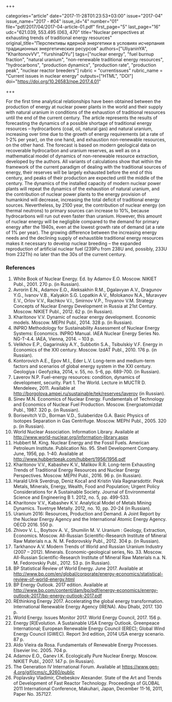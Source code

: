 +++

categories="article"
date="2017-11-28T01:23:53+03:00"
issue="2017-04"
issue_name="2017 - #04"
issue_id="4"
number="01"
file="pdf/2017/04/2017-04-article-01.pdf"
first_page="5"
last_page="16"
udc="621.039, 553.495 (063, 470"
title="Nuclear perspectives at exhausting trends of traditional energy resources"
original_title="Перспективы ядерной энергетики в условиях исчерпания традиционных энергетических ресурсов"
authors=["UliyaninYA", "KharitonovVV", "YurshinaDYu"]
tags=["nuclear energy", "fuel burnup fraction", "natural uranium", "non-renewable traditional energy resources", "hydrocarbons", "production dynamics", "production rate", "production peak", "nuclear reactor breeders"]
rubric = "currentissues"
rubric_name = "Current issues in nuclear energy"
outputs=["HTML", "DOI"]
doi="https://doi.org/10.26583/npe.2017.4.01"

+++

For the first time analytical relationships have been obtained between the production of energy at nuclear power plants in the world and their supply with natural uranium in conditions of the exhaustion of traditional resources until the end of the current century. The article represents the results of forecasting the dynamics of a possible shortage of traditional energy resources – hydrocarbons (coal, oil, natural gas) and natural uranium, increasing over time due to the growth of energy requirements (at a rate of 1-2% per year), on the one hand, and exhaustion non-renewable resources, on the other hand. The forecast is based on modern geological data on recoverable hydrocarbon and uranium reserves, as well as on a mathematical model of dynamics of non-renewable resource extraction, developed by the authors. All variants of calculations show that within the framework of the current paradigm of dealing with the traditional sources of energy, their reserves will be largely exhausted before the end of this century, and peaks of their production are expected until the middle of the century. The dynamics of the installed capacity of modern nuclear power plants will repeat the dynamics of the exhaustion of natural uranium, and the contribution of nuclear power plants to the energy provision of humankind will decrease, increasing the total deficit of traditional energy sources. Nevertheless, by 2100 year, the contribution of nuclear energy (on thermal neutrons) to primary sources can increase to 10%, because hydrocarbons will run out even faster than uranium. However, this amount of nuclear energy will be negligible compared to the demand for primary energy after the 1940s, even at the lowest growth rate of demand (at a rate of 1% per year). The growing difference between the increasing energy needs and the declining supply of exhaustible traditional energy resources makes it necessary to develop nuclear breeding – the expanded reproduction of artificial nuclear fuel (239Pu from 238U and, possibly, 233U from 232Th) no later than the 30s of the current century.

### References

1. White Book of Nuclear Energy. Ed. by Adamov E.O. Moscow. NIKIET Publ., 2001. 270 p. (in Russian).
2. Avrorin E.N., Adamov E.O., Aleksakhin R.M., Dgalavyan A.V., Dragunov Y.G., Ivanov V.B., Kalyakin S.G. Lopatkin A.V., Molokanov N.A., Muravyev E.V., Orlov V.V., Rachkov V.I., Smirnov V.P., Troyanov V.M. Strategy Concepts of Nuclear Energy Development in Russia at 21st Century. Moscow. NIKIET Publ., 2012. 62 p. (in Russian).
3. Kharitonov V.V. Dynamic of nuclear energy development. Economic models. Moscow. MEPhI Publ., 2014. 328 p. (in Russian).
4. INPRO Methodology for Sustainability Assessment of Nuclear Energy Systems: Economics. INPRO Manual. IAEA Nuclear Energy Series No. NG-T-4.4. IAEA, Vienna, 2014. – 103 p.
5. Velikhov E.P., Gagarinskiy A.Y., Subbotin S.A., Tsibulskiy V.F. Energy in Economics of the XXI century. Moscow. IzdAT Publ., 2010. 176 p. (in Russian).
6. Kontorovich A.E., Epov M.I., Eder L.V. Long-term and medium-term factors and scenarios of global energy system in the XXI century. Geologiya i Geofyzika, 2014, v. 55, no. 5-6, pp. 689-700. (in Russian).
7. Laverov N.P. Fuel-energy resources: condition, dynamics of development, security. Part 1. The World. Lecture in MUCTR D. Mendeleev, 2011. Available at http://borgolova.ampei.ru/sustainable/tek/reserves/laverov (in Russian).
8. Sinev M.N. Economics of Nuclear Energy. Fundamentals of Technology and Economics of Nuclear Fuel Production. Moscow. Energoatomizdat Publ., 1987. 320 p. (in Russian).
9. Borisevitch V.D., Borman V.D., Sulaberidze G.A. Basic Physics of Isotopes Separation in Gas Centrifuge. Moscow. MEPhI Publ., 2005. 320 p. (in Russian).
10. World Nuclear Association. Information Library. Available at http://www.world-nuclear.org/information-library.aspx
11. Hubbert M. King. Nuclear Energy and the Fossil Fuels. American Petroleum Institute. Publication No. 95. Shell Development Company. June, 1956, pp. 1-40. Available at http://www.hubbertpeak.com/hubbert/1956/1956.pdf
12. Kharitonov V.V., Kabashev K.V., Malikov R.R. Long-term Exhausting Trends of Traditional Energy Resources and Nuclear Energy Perspectives. Moscow. MEPhI Publ., 2016. 96 p. (in Russian).
13. Harald Ulrik Sverdrup, Deniz Koca1 and Kristin Vala Ragnarsdottir. Peak Metals, Minerals, Energy, Wealth, Food and Population; Urgent Policy Considerations for A Sustainable Society. Journal of Environmental Science and Engineering B 1. 2012, no. 5, pp. 499-533.
14. Kharitonov V.V., Kabashev K.V. Analytical Model of Metals Mining Dynamics. Tsvetnye Metally. 2012, no. 10, pp. 20-24 (in Russian).
15. Uranium 2016: Resources, Production and Demand. A Joint Report by the Nuclear Energy Agency and the International Atomic Energy Agency. OECD 2016. 550 р.
16. Zhivov V. L., Boytsov A. V., Shumilin M. V. Uranium : Geology, Extraction, Economics. Moscow. All-Russian Scientific-Research Institute of Mineral Raw Materials n.a. N. M. Fedorovskiy Publ., 2012. 304 p. (in Russian).
17. Tarkhanov A.V. Modern Trends of World and Russian Uranium Industry (2007 – 2012). Minerals. Economic-geological series, No. 33. Moscow. All-Russian Scientific-Research Institute of Mineral Raw Materials n.a. N. M. Fedorovskiy Publ., 2012. 53 p. (in Russian).
18. BP Statistical Review of World Energy. June 2017. Available at http://www.bp.com/en/global/corporate/energy-economics/statistical-review-of-world-energy.html
19. BP Energy Outlook. 2017 edition. Available at http://www.bp.com/content/dam/bp/pdf/energy-economics/energy-outlook-2017/bp-energy-outlook-2017.pdf
20. REthinking Energy 2017. Accelerating the global energy transformation. International Renewable Energy Agency (IRENA). Abu Dhabi, 2017. 130 p.
21. World Energy. Issues Monitor 2017. World Energy Council, 2017. 156 р.
22. Energy [R]Evolution. A Sustainable USA Energy Outlook. Greenpeace International; European Renewable Energy Council (EREC); Global Wind Energy Council (GWEC). Report 3rd edition, 2014 USA energy scenario. 87 р.
23. Aldo Vieira da Rosa. Fundamentals of Renewable Energy Processes. Elsevier Inc. 2005. 704 p.
24. Adamov E.O., Ganev I.K. Ecologically Pure Nuclear Energy. Moscow. NIKIET Publ., 2007. 147 p. (in Russian).
25. The Generation IV International Forum. Available at https://www.gen-4.org/gif/jcms/c_9260/public
26. Poplavsky Vladimir, Chebeskov Alexander. State of the Art and Trends of Development of Fast Reactor Technology. Proceedings of GLOBAL 2011 International Conference, Makuhari, Japan, December 11-16, 2011, Paper No. 357127.
